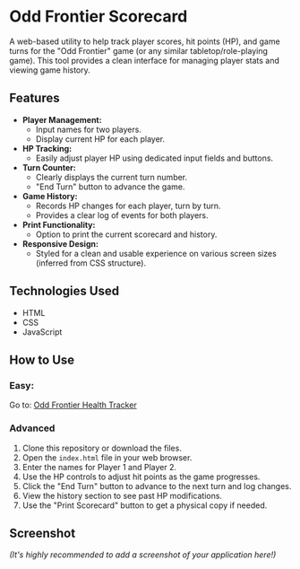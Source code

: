 # Odd Frontier Scorecard

A web-based utility to help track player scores, hit points (HP), and game turns for the "Odd Frontier" game (or any similar tabletop/role-playing game). This tool provides a clean interface for managing player stats and viewing game history.

## Features

*   **Player Management:**
    *   Input names for two players.
    *   Display current HP for each player.
*   **HP Tracking:**
    *   Easily adjust player HP using dedicated input fields and buttons.
*   **Turn Counter:**
    *   Clearly displays the current turn number.
    *   "End Turn" button to advance the game.
*   **Game History:**
    *   Records HP changes for each player, turn by turn.
    *   Provides a clear log of events for both players.
*   **Print Functionality:**
    *   Option to print the current scorecard and history.
*   **Responsive Design:**
    *   Styled for a clean and usable experience on various screen sizes (inferred from CSS structure).

## Technologies Used

*   HTML
*   CSS
*   JavaScript

## How to Use

### Easy: 
Go to: [Odd Frontier Health Tracker](https://sunshine144.github.io/Odd-frontier-hp-tracker/)

### Advanced
1.  Clone this repository or download the files.
2.  Open the `index.html` file in your web browser.
3.  Enter the names for Player 1 and Player 2.
4.  Use the HP controls to adjust hit points as the game progresses.
5.  Click the "End Turn" button to advance to the next turn and log changes.
6.  View the history section to see past HP modifications.
7.  Use the "Print Scorecard" button to get a physical copy if needed.

## Screenshot

*(It's highly recommended to add a screenshot of your application here!)*

